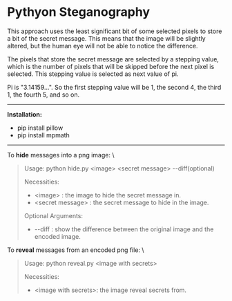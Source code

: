 # Pythyon Steganography 

This approach uses the least significant bit of some selected pixels to store a bit of the secret message.
This means that the image will be slightly altered, but the human eye will not be able to notice the difference.

The pixels that store the secret message are selected by a stepping value, which is the number of pixels that will be skipped before the next pixel is selected.
This stepping value is selected as next value of pi.

Pi is "3.14159...". So the first stepping value will be 1, the second 4, the third 1, the fourth 5, and so on.

---

**Installation:**
- pip install pillow
- pip install mpmath

---


To **hide** messages into a png image: \
> Usage: python hide.py \<image> \<secret message> --diff(optional)
> 
> Necessities:
> - \<image>          : the image to hide the secret message in.
> - \<secret message> : the secret message to hide in the image.
> 
> Optional Arguments:
> - --diff           : show the difference between the original image and the encoded image.
  
To **reveal** messages from an encoded png file: \
> Usage: python reveal.py \<image with secrets>
> 
> Necessities:
> - \<image with secrets>: the image reveal secrets from.
  
